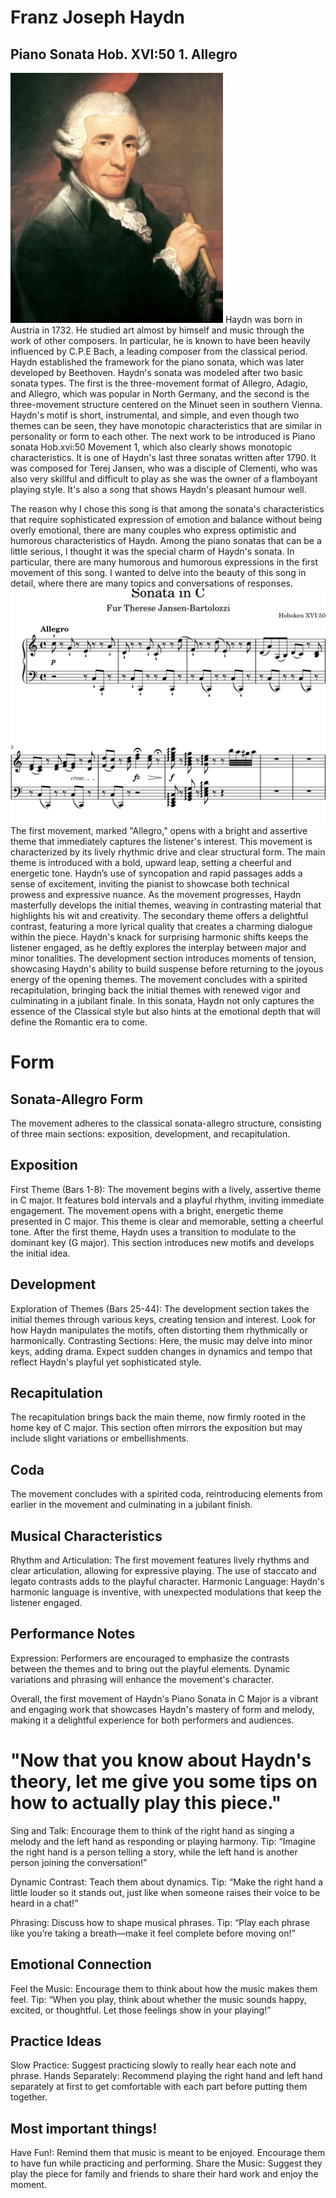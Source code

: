 # Franz Joseph Haydn
## Piano Sonata Hob. XVI:50 1. Allegro
<img src="하이든.jpg">
Haydn was born in Austria in 1732. He studied art almost by himself and music through the work of other composers. In particular, he is known to have been heavily influenced by C.P.E Bach, a leading composer from the classical period. Haydn established the framework for the piano sonata, which was later developed by Beethoven. Haydn's sonata was modeled after two basic sonata types. The first is the three-movement format of Allegro, Adagio, and Allegro, which was popular in North Germany, and the second is the three-movement structure centered on the Minuet seen in southern Vienna. Haydn's motif is short, instrumental, and simple, and even though two themes can be seen, they have monotopic characteristics that are similar in personality or form to each other. The next work to be introduced is Piano sonata Hob.xvi:50 Movement 1, which also clearly shows monotopic characteristics. It is one of Haydn's last three sonatas written after 1790. It was composed for Terej Jansen, who was a disciple of Clementi, who was also very skillful and difficult to play as she was the owner of a flamboyant playing style. It's also a song that shows Haydn's pleasant humour well.

The reason why I chose this song is that among the sonata's characteristics that require sophisticated expression of emotion and balance without being overly emotional, there are many couples who express optimistic and humorous characteristics of Haydn. Among the piano sonatas that can be a little serious, I thought it was the special charm of Haydn's sonata. In particular, there are many humorous and humorous expressions in the first movement of this song. I wanted to delve into the beauty of this song in detail, where there are many topics and conversations of responses. 
<img src="Hello World png.png">
The first movement, marked "Allegro," opens with a bright and assertive theme that immediately captures the listener's interest. This movement is characterized by its lively rhythmic drive and clear structural form. The main theme is introduced with a bold, upward leap, setting a cheerful and energetic tone. Haydn’s use of syncopation and rapid passages adds a sense of excitement, inviting the pianist to showcase both technical prowess and expressive nuance. As the movement progresses, Haydn masterfully develops the initial themes, weaving in contrasting material that highlights his wit and creativity. The secondary theme offers a delightful contrast, featuring a more lyrical quality that creates a charming dialogue within the piece. Haydn's knack for surprising harmonic shifts keeps the listener engaged, as he deftly explores the interplay between major and minor tonalities. The development section introduces moments of tension, showcasing Haydn's ability to build suspense before returning to the joyous energy of the opening themes. The movement concludes with a spirited recapitulation, bringing back the initial themes with renewed vigor and culminating in a jubilant finale. In this sonata, Haydn not only captures the essence of the Classical style but also hints at the emotional depth that will define the Romantic era to come.
# Form
## Sonata-Allegro Form
The movement adheres to the classical sonata-allegro structure, consisting of three main sections: exposition, development, and recapitulation.
## Exposition
First Theme (Bars 1-8): The movement begins with a lively, assertive theme in C major. It features bold intervals and a playful rhythm, inviting immediate engagement. The movement opens with a bright, energetic theme presented in C major. This theme is clear and memorable, setting a cheerful tone.
After the first theme, Haydn uses a transition to modulate to the dominant key (G major). This section introduces new motifs and develops the initial idea.
## Development
Exploration of Themes (Bars 25-44): The development section takes the initial themes through various keys, creating tension and interest. Look for how Haydn manipulates the motifs, often distorting them rhythmically or harmonically.
Contrasting Sections: Here, the music may delve into minor keys, adding drama. Expect sudden changes in dynamics and tempo that reflect Haydn's playful yet sophisticated style.
## Recapitulation
The recapitulation brings back the main theme, now firmly rooted in the home key of C major. This section often mirrors the exposition but may include slight variations or embellishments.
## Coda 
The movement concludes with a spirited coda, reintroducing elements from earlier in the movement and culminating in a jubilant finish.
## Musical Characteristics
Rhythm and Articulation: The first movement features lively rhythms and clear articulation, allowing for expressive playing. The use of staccato and legato contrasts adds to the playful character.
Harmonic Language: Haydn's harmonic language is inventive, with unexpected modulations that keep the listener engaged.
## Performance Notes
Expression: Performers are encouraged to emphasize the contrasts between the themes and to bring out the playful elements. Dynamic variations and phrasing will enhance the movement's character.

Overall, the first movement of Haydn's Piano Sonata in C Major is a vibrant and engaging work that showcases Haydn's mastery of form and melody, making it a delightful experience for both performers and audiences.

# "Now that you know about Haydn's theory, let me give you some tips on how to actually play this piece."

Sing and Talk: Encourage them to think of the right hand as singing a melody and the left hand as responding or playing harmony.
Tip: “Imagine the right hand is a person telling a story, while the left hand is another person joining the conversation!”

Dynamic Contrast: Teach them about dynamics.
Tip: “Make the right hand a little louder so it stands out, just like when someone raises their voice to be heard in a chat!”

Phrasing: Discuss how to shape musical phrases.
Tip: “Play each phrase like you’re taking a breath—make it feel complete before moving on!”
## Emotional Connection
Feel the Music: Encourage them to think about how the music makes them feel.
Tip: “When you play, think about whether the music sounds happy, excited, or thoughtful. Let those feelings show in your playing!”
## Practice Ideas
Slow Practice: Suggest practicing slowly to really hear each note and phrase.
Hands Separately: Recommend playing the right hand and left hand separately at first to get comfortable with each part before putting them together.
## Most important things!
Have Fun!: Remind them that music is meant to be enjoyed. Encourage them to have fun while practicing and performing.
Share the Music: Suggest they play the piece for family and friends to share their hard work and enjoy the moment.
